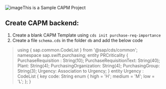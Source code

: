 ![image](https://github.com/sabarna17/btp-basics/assets/39834671/4e1b1e39-c8e4-415f-aad8-89ba452a03c0)This is a Sample CAPM Project

## Create CAPM backend:
1. Create a blank CAPM Template using `cds init purchase-req-importance`
2. Create a file `schema.cds` in the folder `db` and add the below code 
  > using { sap.common.CodeList } from '@sap/cds/common';
  > namespace sap.swift.purchasing;
  > entity PRCriticality {
> PurchaseRequisition     : String(10);
> PurchaseRequisitionText: String(40);
> Plant: String(4);
> PurchasingOrganization: String(4);
> PurchasingGroup: String(3);
> Urgency: Association to Urgency;
> }
> entity Urgency : CodeList {
> key code: String enum {
>     high = 'H';
>     medium = 'M';
>     low = 'L';
> };
> }
